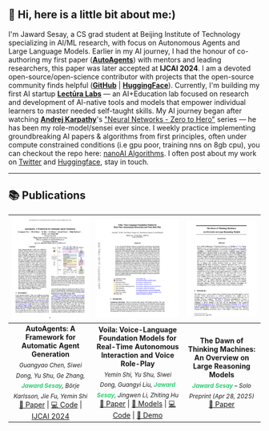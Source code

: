 ## 👋 Hi, here is a little bit about me:)

I'm Jaward Sesay, a CS grad student at Beijing Institute of Technology specializing in AI/ML research, with focus on Autonomous Agents and Large Language Models. Earlier in my AI journey, I had the honour of co-authoring my first paper (**[AutoAgents](https://www.ijcai.org/proceedings/2024/0003.pdf)**) with mentors and leading researchers, this paper was later accepted at **IJCAI 2024**. I am a devoted open-source/open-science contributor with projects that the open-source community finds helpful (**[GitHub](https://github.com/Jaykef/ai-algorithms)** | **[HuggingFace](https://huggingface.co/Jaward)**). Currently, I'm building my first AI startup **[Lectūra Labs](https://lecturalabs.com/)** — an AI+Education lab focused on research and development of AI-native tools and models that empower individual learners to master needed self-taught skills. My AI journey began after watching **[Andrej Karpathy](https://karpathy.ai/)**'s ["Neural Networks - Zero to Hero"](https://karpathy.ai/zero-to-hero.html) series — he has been my role-model/sensei ever since. I weekly practice implementing groundbreaking AI papers & algorithms from first principles, often under compute constrained conditions (i.e gpu poor, training nns on 8gb cpu), you can checkout the repo here: [nanoAI Algorithms](https://github.com/Jaykef/ai-algorithms). I often post about my work on [Twitter](https://x.com/JawardSesay_) and [Huggingface](https://huggingface.co/Jaward), stay in touch.

---

## 📚 Publications

| ![AutoAgents](https://raw.githubusercontent.com/Jaykef/Jaykef/main/assets/autoagents.jpeg) | ![Voila](https://raw.githubusercontent.com/Jaykef/Jaykef/main/assets/voila.jpeg) | ![Thinking Machines](https://raw.githubusercontent.com/Jaykef/Jaykef/main/assets/thinkingmachines.jpeg) |
|:---:|:---:|:---:|
| **AutoAgents: A Framework for Automatic Agent Generation**<br> <sub><i>Guangyao Chen, Siwei Dong, Yu Shu, Ge Zhang, <b><span style="color:#2ecc71">Jaward Sesay</span></b>, Börje Karlsson, Jie Fu, Yemin Shi</i></sub><br>[📄 Paper](https://www.ijcai.org/proceedings/2024/0003.pdf) \| [💻 Code](https://github.com/Link-AGI/AutoAgents) \| [IJCAI 2024](https://www.ijcai.org/proceedings/2024/3) | **Voila: Voice-Language Foundation Models for Real-Time Autonomous Interaction and Voice Role-Play**<br> <sub><i>Yemin Shi, Yu Shu, Siwei Dong, Guangyi Liu, <b><span style="color:#2ecc71">Jaward Sesay</span></b>, Jingwen Li, Zhiting Hu</i></sub><br>[📄 Paper](https://arxiv.org/abs/2505.02707) \| [🤗 Models](https://huggingface.co/collections/maitrix-org/voila-67e0d96962c19f221fc73fa5) \| [💻 Code](https://github.com/maitrix-org/Voila) \| [🤗 Demo](https://huggingface.co/spaces/maitrix-org/Voila-demo) | **The Dawn of Thinking Machines: An Overview on Large Reasoning Models**<br> <sub><i><b><span style="color:#2ecc71">Jaward Sesay</span></b> – Solo Preprint (Apr 28, 2025)</i></sub><br>[📄 Paper](https://github.com/Jaykef/Jaykef/blob/main/papers/The-Dawn-of-Thinking-Machines.pdf) |









